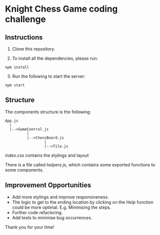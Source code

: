 # Knight Chess Game coding challenge

## Instructions

1. Clone this repository.

2. To install all the dependencies, please run:
```
npm install
```

3. Run the following to start the server:
```
npm start
```

## Structure

The components structure is the following:

```
App.js
  |
  |-->GameControl.js
          |
          |-->ChessBoard.js
                  |
                  |-->Tile.js
```

*index.css* contains the stylings and layout

There is a file called *helpers.js*, which contains some exported functions to some components.

## Improvement Opportunities

- Add more stylings and improve responsiveness.
- The logic to get to the ending location by clicking on the *Help* function could be more optimal. E.g. Minimising the steps.
- Further code refactoring.
- Add tests to minimise bug occurrences.

Thank you for your time!